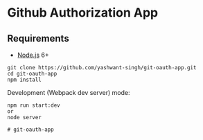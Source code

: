 # Github Authorization App


## Requirements

- [Node.js](https://nodejs.org/en/) 6+

```shell
git clone https://github.com/yashwant-singh/git-oauth-app.git
cd git-oauth-app
npm install
```


Development (Webpack dev server) mode:

```shell
npm run start:dev
or
node server

# git-oauth-app
